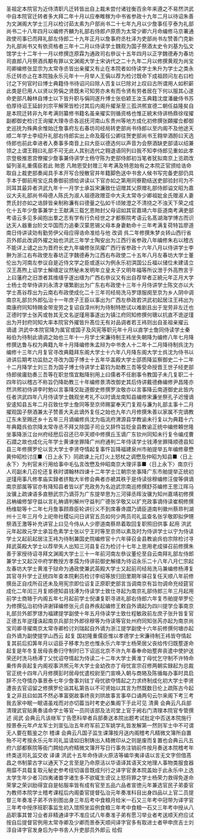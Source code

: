 <!-- { "loadSidebar": true } -->
圣祖定本院官为近侍清职凡迁转皆出自上裁未尝付诸铨衡百余年来遵之不易然洪武中自本院官迁转者多大拜二年十月以应奉睢稼为中书省参政十九年二月以待诏朱善为文渊阁大学士三月以检讨茹太素为户部尚书二十七年九月以少詹事任亨泰为礼部尚书二十八年四月以编修齐麟为礼部右侍郎卢原质为太常少卿六月命编修马京署通政使司事已而拜礼部左侍郎二十九年正月以詹事府丞杜泽为吏部尚书左赞善门克新为礼部尚书又有依资格者三年十二月以侍读学士魏观为国子祭酒太史令刘基为弘文馆学士十二年十一月以修撰迮原霖为通政司右叅议十五年四月以正字魏德寿为春坊司直郎八月祭酒呉颙有罪以文渊阁大学士宋讷代之二十九年二月以修撰黄观为尚宝司卿编修张显宗为太常寺丞皆出亲擢又有止在本院者如侍读学士朱升为学士之类永乐迁转亦止在本院独永乐元年十一月举人王偁以荐为检讨既命下成祖顾问左右曰检讨之下何官时曰博士典籍侍书待诏问曰除人否复以巳除对上叹曰古所谓用人如积薪此类是巳用人以贤以劳偁之贤既未可知劳亦未有而令贤有劳者居在下何以服其心遂命吏部凡翰林自博士以下皆升职与偁同遂升博士张伯颖王汝玉典籍沈度潘畿侍书苏伯厚待诏王延龄刘宗平解荣皆检讨其后内阁升擢渐至三孤洪熈宣德二朝任益隆矣自是本院迁转非九年考满则纂修书籍名虽亲擢实则循资格也惟正綂末侍讲杨鼎徐珵擢副都御史检讨王询擢大理寺丞各巡抚河南山东贵州等地方成化初修撰张頥擢佥都御史巡抚为殊典余惟始迁詹事府左右春坊司经局转吏部尚书侍郎以至内阁不及他途天顺二年学士李绍升礼部右侍郎实出上命及履任公卿往贺吏部尚书王翱举酒酹曰天选侍郎也前此幸进者入奏事多南音上曰大臣以德选何以声音为会祭酒缺吏部请以绍兼领之上谓王翱曰礼部不可无此人其别选代之翱退语同列曰我不知李侍郎见重如此孝宗登极推恩宫僚擢少詹事兼侍讲学士杨守陈为吏部侍郎初当笔者犹拟南京上览疏改留列圣礼重儒臣若此
貤恩
凡貤恩受封赠三年考满及特恩始有之本院正官颁给诰命取自上裁吏部奏闻具手本开写合授散官并年籍脚色送中书舍人候书写完备吏部仍具手本于御前用宝讫具奏御前颁给讲读以下官亦如之第用同寮勘结送吏部验封司为不同耳其最异者洪武九年十一月学士承旨宋濂致仕诏赠其父原赠礼部侍郎谥文昭为嘉议大夫礼部尚书母德人陈氏为淑人祖德政赠亚中大夫太常寺少卿祖妣金氏赠淑人妻贾氏封亦如之诰辞皆亲制称濂有曰德量之弘如千顷陂澄之不清挠之不浊天下荣之成化十五年少詹事兼学士王献满三载乞恩貤封父母诏如其官嘉靖六年臣道南考满吏部考语云多见多闻抱出羣之志有学有行负经世之才都察院考语云名髙湖海学博古而识达天人器重台阶文华国而力追秦汉蒙恩锡父母本身妻勅命十三年考满复荷特旨廖道南日侍讲读効有勤劳伊父母应得诰命准给与他
改调
呉二年修撰朱梦炎转山西行省员外郎此改调外擢之始也洪武三年学士陶安出为江西行省参政八年编修朱右以稽古不能详上谴之出为晋府长史九年编修张凤擢广西行省参政十六年八月以侍讲学士李翀为浙江右布政使左春坊正字魏德寿为江西右布政使二十五年八月左春坊大学士董伦出为河南左参议自是近侍文学之臣或遂以为例永乐初淇国公丘福以储位未建请立汉王髙煦上诏学士解缙定议然秘未发明年立皇太子又明年福等所议泄于外高煦言于上曰藩府之旧泄者其维缙乎遂出缙为广西右叅议又有出自荐举者正綂元年正月大学士杨士竒举侍讲刘永清才堪繁剧出为广东右布政使十三年十月侍讲学士陈文亦以大学士髙谷荐出为云南右布政使成化二十三年司经局洗马罗璟服阕至京为乡人阴中调南京礼部贠外郎弘治十一年庶子王臣以事出为广西左叅政若洪武初起居注王袆出为南康府同知特赐金带宠劳之复诏自漳州判为待制特厯试以难剧且出于宠劳非左迁也正德时学士张芮或咎其无文名逆瑾用事遂出为镇江府同知修撰何瑭以抗直不诡逆瑾出为开封府同知大率本院官外擢皆升髙位无有对品调者若王袆则出自圣祖亲擢云
谪谴
洪武中本院官降为属官或国子及风宪等职元年十月以直学士詹同侍读学士秦裕伯为待制此谪调之始也三年十一月学士宋濂待制王袆坐失朝降为编修八年七月降修撰达鲁与权为典籍九年十月降编修朱孟辩为中书舍人十二年十二月降待制呉沈为编修十三年六月复官寻改典籍拜东阁大学士十六年八月降东阁大学士呉沈为侍书以进讲后期考功监劾之寻改为国子博士十五年华盖殿大学士邵质降监察御史二十二年十二月降学士刘三吾为国子博士侍讲学士葛钧为助教三吾等受命授晋王世子经吏部侍郎侯庸劾奏三吾等在职怠惰宜黜降别用上曰儒者不任剧事令教国子未几复职二十四年钧以稽古不称旨仍降助教三十年编修景清改御史其后侍讲戴德彝编修尹昌隆亦然洪熈初侍讲李时勉以言事降交趾道御史修撰罗汝敬亦以言事降云南道御史此皆内任者洪武四年八月侍读学士魏观坐考礼不以时谪龙南知县编修宋濂坐祭孔子迟慢谪安逺知县五年二月召致仕学士詹同等至京师赐宴奉天门复观与濂为礼部主事十二月擢观国子祭酒兼太子赞善大夫此谪外复任之始也九年六月修撰朱善以家属不完谪教辽东未至赐还乡十五年三月谪编修呉沈为临洮府渭源县学教谕未行复以为典籍十六年典籍呉伯宗降太常寺丞不拜又除国子司业又辞忤旨贬金县教谕正统中编修頼世隆坐事降浙江台州府经厯后召还已卒天顺中修撰丘玉谪广东钦州同知未行复令编戍曹石譛之故也成化元年学士黄谏坐罪降广州府通判二年侍读学士钱溥坐罪降顺德县知县三年修撰罗伦以言大学士李贤夺情起复事忤旨降福建泉州市舶提举五年编修章懋黄仲昭检讨庄■〈日上永下〉同疏谏上元灯火上怒杖之调懋及仲昭为知县■〈日上永下〉为判官未行用给事中毛弘言改懋及仲昭南京大理评事■〈日上永下〉南京行人司副未几召伦还复秩时谓翰林四谏十二年学士江朝宗坐事降广东市舶提举正统初逆瑾用事凡修孝庙实録者挤黜大半修会典者亦褫其秩于是侍读徐穆编修汪俊等俱谪南京部属等官亦有降知县者皆以扩充政务为名迨武宗南巡修撰舒芬编修王思江晖马汝骥上疏谏语多直戅武宗乃谪芬为广东提举思为三河驿丞晖汝骥为知州嘉靖初修撰吕柟编修邹守益以言礼柟谪判解州守益判广德张孚敬又以扩充政事谪侍读崔桐修撰杨维聪等十二年七月詹事顾鼎臣轮讲衍义不到席春谗譛乃谪臣道南判徽州蔡昻判湖州十三年三月今上祀帝社稷坛问日讲官五员如何少两员司礼监查名张孚敬即拟伊甥祭酒王激等补充讲官上曰见今侍从人少廖道南蔡昻着取回复职照旧供事
起用
洪武元年起故元学士承旨危素学士张以宁王时等至京师以素及时为侍讲学士以宁为侍读学士又起前起居注王袆为待制兼国史院编修官十六年驿召金县教谕呉伯宗除检讨寻拜武英殿大学士以荐举失人出知三河县复召为检讨十七年上思用老成驿召前修撰朱善于家授待诏寻拜文渊阁大学士三十一年前河南左叅议董伦至自云南拜礼部左侍郎兼学士又起汉中府学教授方孝孺为侍讲前御史解缙为待诏永乐二十八年八月仁宗起左春坊大学士黄淮于狱命为通政使兼武英殿大学士又起前司经局洗马兼编修杨溥复其官寻升学士正统四年查本院剰员检讨李绍等放归田里期年驿召复任天顺八年前修撰岳正自戍所召还未及用宪宗即位诏复正原职吏部言当调南京有旨勿调命充经筵官成化二年闰三月复顺德知县钱溥为侍读学士致仕寻起为南京礼部侍郎三年三月起用前学士商辂于内阁五年七月起前学士倪谦复职寻进礼部右侍郎六年复市舶提举罗伦为修撰弘治初侍讲谢铎编修张元贞自养疾起编修王敕自外谪起为四川提学佥事南京礼部贠外郎罗璟为福建提学副使十年五月侍读学士致仕程敏政前左庶子张升皆复官正德五年逆瑾诛起南京兵部贠外郎徐穆等为侍读等官处州府同知张芮亦起为南京尚宝司卿寻擢南京太常寺卿检讨刘瑞起自外谪为浙江提学副使十六年前修撰何塘亦起自外谪为副使提学山西云
起复
国初隆重儒臣惟以孝德学士宋濂待制王袆皆夺情起复其前后扣筭年月以诏臣子移孝为忠也惟永乐六年学士杨荣居父丧给传归既塟遂命起复是年冬复居母丧奏归守制时已下诏巡北京不许九年春奉命始塟奔丧遣中使护送荣还时洗马杨溥丁父忧诏夺情起为侍读二十二年大学士黄淮丁母忧乞守制不许特命乗传奔丧起复内阁视事洪熈元年大学士金幼孜亦丁母忧宣宗召修两朝实録起为总裁官正统十四年八月修撰彭时居母忧遣校尉至门宣唤入朝与商辂及陈循每办事时具启辞不允夺情办事景泰七年少詹事刘铉丁母忧欲夺情起之力求终制成化初大学士李贤遭丧去官诏留之修撰罗伦诣其私第告以不可贤始以其言为然既数日伦上疏陈古今起复之非且曰如其不然必凖富弼故事终丧刘珙故事言事卒口诵两句云尔来阁下考三考我去家中眠一眠语虽戏而对亦切葢当时考吏必集阁下于此可见
清黄
会典云凡兵部清理武官贴黄奏请命学士等官一员同该部及法司堂上官于阙右门清理本院官专管撰述
阅武
会典云凡该继军丁告愿科举者兵部奏送本院出题考试批定中否送本院施行按景泰元年卢龙军士刘宣弘治五年府军前卫军姚学礼皆发解第一然则军士中不可谓无人要在甄鉴之尔
稽课
会典云凡国子监生课簿按月送内阁稽考凡精微文簿所自置殆不可考按永乐元年司礼监请如旧制铸出入精微印从之则是废而复置也会典云凡五府六部都察院等衙门闗给内府精微文簿开写日行事务注销前件按月奏送本院稽考年终类送司礼监交收
译课
洪武十五年命侍讲火原洁等编华夷译语以言无文字但借髙昌之书制蒙古字以通天下之言至是乃命原洁以华语译其语天文地理人事物类服食器用靡不具载复取元秘史参考纽切谐音既成刋行之译字官隶本院盖始于此永乐中上选太学生年少者习四夷诸畨字诸生多不欲辄生谤议上怒将罪之学士杨荣力救得免遂命荣掌之荣训励得宜自是帖服率皆有成有官至五品六品者宣徳元年兼选官民子弟委官为教师本院学士稽考课程后内阁委官提督弘治元年奏准科目出身四品以上官二员提督三年奏准子弟不许别图出身三年后考中食粮月给米一石又三年考中冠带为译字官三年考中授序班职事监生初入馆照坐监例食粮三年考中食粮一石又三年考中授从八品职事其曽习业者非精通译字不准应试八年奏准子弟有愿习举业者考送顺天府应试按自后提督官例用太常寺卿及少卿而景泰天顺间译字官多有取进士者甲申庶吉士刘淳自译字官发身后为中书舎人升吏部员外郎云
给假
